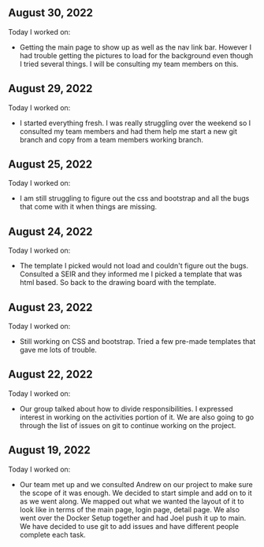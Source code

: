 
## August 30, 2022

Today I worked on:

* Getting the main page to show up as well as the nav link bar. However I had trouble getting the pictures to load for the background even though I tried several things. I will be consulting my team members on this. 

## August 29, 2022

Today I worked on:

* I started everything fresh. I was really struggling over the weekend so I consulted my team members and had them help me start a new git branch and copy from a team members working branch. 

## August 25, 2022

Today I worked on:

* I am still struggling to figure out the css and bootstrap and all the bugs that come with it when things are missing. 


## August 24, 2022

Today I worked on:

* The template I picked would not load and couldn't figure out the bugs. Consulted a SEIR and they informed me I picked a template that was html based. So back to the drawing board with the template. 

## August 23, 2022

Today I worked on:

* Still working on CSS and bootstrap. Tried a few pre-made templates that gave me lots of trouble. 


## August 22, 2022

Today I worked on:

* Our group talked about how to divide responsibilities. I expressed interest in working on the activities portion of it. We are also going to go through the list of issues on git to continue working on the project. 


## August 19, 2022

Today I worked on:

* Our team met up and we consulted Andrew on our project to make sure the scope of it was enough. We decided to start simple and add on to it as we went along. We mapped out what we wanted the layout of it to look like in terms of the main page, login page, detail page. We also went over the Docker Setup together and had Joel push it up to main. We have decided to use git to add issues and have different people complete each task.  
